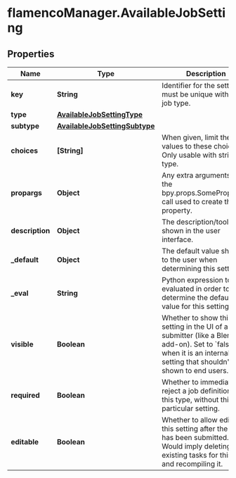 # flamencoManager.AvailableJobSetting

## Properties

Name | Type | Description | Notes
------------ | ------------- | ------------- | -------------
**key** | **String** | Identifier for the setting, must be unique within the job type. | 
**type** | [**AvailableJobSettingType**](AvailableJobSettingType.md) |  | 
**subtype** | [**AvailableJobSettingSubtype**](AvailableJobSettingSubtype.md) |  | [optional] 
**choices** | **[String]** | When given, limit the valid values to these choices. Only usable with string type. | [optional] 
**propargs** | **Object** | Any extra arguments to the bpy.props.SomeProperty() call used to create this property. | [optional] 
**description** | **Object** | The description/tooltip shown in the user interface. | [optional] 
**_default** | **Object** | The default value shown to the user when determining this setting. | [optional] 
**_eval** | **String** | Python expression to be evaluated in order to determine the default value for this setting. | [optional] 
**visible** | **Boolean** | Whether to show this setting in the UI of a job submitter (like a Blender add-on). Set to &#x60;false&#x60; when it is an internal setting that shouldn&#39;t be shown to end users.  | [optional] [default to true]
**required** | **Boolean** | Whether to immediately reject a job definition, of this type, without this particular setting.  | [optional] [default to false]
**editable** | **Boolean** | Whether to allow editing this setting after the job has been submitted. Would imply deleting all existing tasks for this job, and recompiling it.  | [optional] [default to false]


